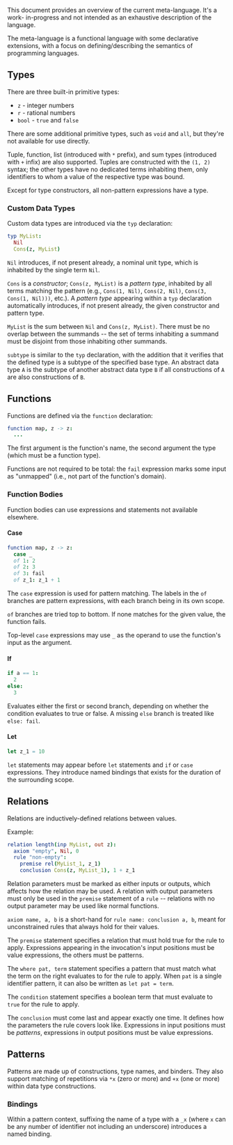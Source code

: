 This document provides an overview of the current meta-language. It's a work-
in-progress and not intended as an exhaustive description of the language.

The meta-language is a functional language with some declarative extensions,
with a focus on defining/describing the semantics of programming languages.

## Types

There are three built-in primitive types:
* `z` - integer numbers
* `r` - rational numbers
* `bool` - `true` and `false`

There are some additional primitive types, such as `void` and `all`, but
they're not available for use directly.

Tuple, function, list (introduced with `*` prefix), and sum types (introduced
with `+` infix) are also supported. Tuples are constructed with the `(1, 2)`
syntax; the other types have no dedicated terms inhabiting them, only
identifiers to whom a value of the respective type was bound.

Except for type constructors, all non-pattern expressions have a type.

### Custom Data Types

Custom data types are introduced via the `typ` declaration:
```nim
typ MyList:
  Nil
  Cons(z, MyList)
```

`Nil` introduces, if not present already, a nominal unit type, which is
inhabited by the single term `Nil`.

`Cons` is a *constructor*; `Cons(z, MyList)` is a *pattern type*, inhabited by
all terms matching the pattern (e.g., `Cons(1, Nil)`, `Cons(2, Nil)`,
`Cons(3, Cons(1, Nil)))`, etc.). A *pattern type* appearing within a `typ`
declaration automatically introduces, if not present already, the given
constructor and pattern type.

`MyList` is the sum between `Nil` and `Cons(z, MyList)`. There must be no
overlap between the summands -- the set of terms inhabiting a summand must
be disjoint from those inhabiting other summands.

`subtype` is similar to the `typ` declaration, with the addition that it
verifies that the defined type is a subtype of the specified base type. An
abstract data type `A` is the subtype of another abstract data type `B` if
all constructions of `A` are also constructions of `B`.

## Functions

Functions are defined via the `function` declaration:
```nim
function map, z -> z:
  ...
```

The first argument is the function's name, the second argument the type (which
must be a function type).

Functions are not required to be total: the `fail` expression marks some input
as "unmapped" (i.e., not part of the function's domain).

### Function Bodies

Function bodies can use expressions and statements not available elsewhere.

#### Case

```nim
function map, z -> z:
  case _
  of 1: 2
  of 2: 3
  of 3: fail
  of z_1: z_1 + 1
```

The `case` expression is used for pattern matching. The labels in the `of`
branches are pattern expressions, with each branch being in its own scope.

`of` branches are tried top to bottom. If none matches for the given value, the
function fails.

Top-level `case` expressions may use `_` as the operand to use the function's
input as the argument.

#### If

```nim
if a == 1:
  2
else:
  3
```

Evaluates either the first or second branch, depending on whether the condition
evaluates to true or false. A missing `else` branch is treated like
`else: fail`.

#### Let

```nim
let z_1 = 10
```

`let` statements may appear before `let` statements and `if` or `case`
expressions. They introduce named bindings that exists for the duration of
the surrounding scope.

## Relations

Relations are inductively-defined relations between values.

Example:
```nim
relation length(inp MyList, out z):
  axiom "empty", Nil, 0
  rule "non-empty":
    premise rel(MyList_1, z_1)
    conclusion Cons(z, MyList_1), 1 + z_1
```

Relation parameters must be marked as either inputs or outputs, which affects
how the relation may be used. A relation with output parameters must only be
used in the `premise` statement of a `rule` -- relations with no output
parameter may be used like normal functions.

`axiom name, a, b` is a short-hand for `rule name: conclusion a, b`, meant for
unconstrained rules that always hold for their values.

The `premise` statement specifies a relation that must hold true for the rule
to apply. Expressions appearing in the invocation's input positions must be
value expressions, the others must be patterns.

The `where pat, term` statement specifies a pattern that must match what the
term on the right evaluates to for the rule to apply. When `pat` is a single
identifier pattern, it can also be written as `let pat = term`.

The `condition` statement specifies a boolean term that must evaluate to `true`
for the rule to apply.

The `conclusion` must come last and appear exactly one time. It defines how the
parameters the rule covers look like. Expressions in input positions must be
*patterns*, expressions in output positions must be value expressions.

## Patterns

Patterns are made up of constructions, type names, and binders. They also
support matching of repetitions via `*x` (zero or more) and `+x` (one or more)
within data type constructions.

### Bindings

Within a pattern context, suffixing the name of a type with a `_x` (where `x`
can be any number of identifier not including an underscore) introduces a
named binding.
